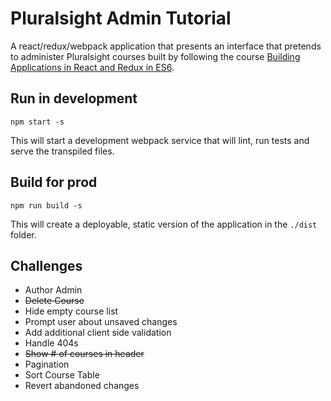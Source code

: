 # Pluralsight Admin Tutorial
A react/redux/webpack application that presents an interface that pretends to administer Pluralsight courses built by following the course [Building Applications in React and Redux in ES6](https://app.pluralsight.com/library/courses/react-redux-react-router-es6/table-of-contents).

## Run in development
```npm start -s ```

This will start a development webpack service that will lint, run tests and serve the transpiled files.

## Build for prod
```npm run build -s```

This will create a deployable, static version of the application in the `./dist` folder.

## Challenges
- Author Admin
- ~~Delete Course~~
- Hide empty course list
- Prompt user about unsaved changes
- Add additional client side validation
- Handle 404s
- ~~Show # of courses in header~~
- Pagination
- Sort Course Table
- Revert abandoned changes
